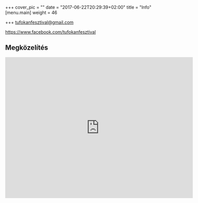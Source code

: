 +++
cover_pic = ""
date = "2017-06-22T20:29:39+02:00"
title = "Info"
[menu.main]
weight = 46

+++
tufokanfesztival@gmail.com

https://www.facebook.com/tufokanfesztival

## Megközelítés

<iframe src="https://www.google.com/maps/embed?pb=!1m18!1m12!1m3!1d42732.1324951616!2d19.609034101191288!3d47.97973117790594!2m3!1f0!2f0!3f0!3m2!1i1024!2i768!4f13.1!3m3!1m2!1s0x47403e25414e588f%3A0x400c4290c1eb760!2zR2Fyw6FiLCAzMDY3!5e0!3m2!1shu!2shu!4v1498853806750" width="600" height="450" frameborder="0" style="border:0" allowfullscreen></iframe>